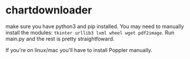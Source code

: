 # chartdownloader

make sure you have python3 and pip installed.
You may need to manually install the modules: `tkinter urllib3 lxml wheel wget pdf2image`.
 Run main.py and the rest is pretty straightfoward. 
 
 If you're on linux/mac you'll have to install Poppler manually.
